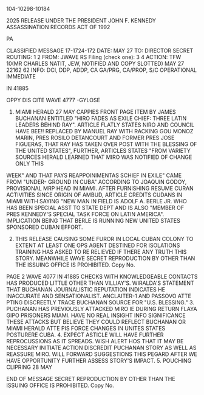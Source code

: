 104-10298-10184

2025 RELEASE UNDER THE PRESIDENT JOHN F. KENNEDY ASSASSINATION RECORDS ACT OF 1992

PA

CLASSIFIED MESSAGE
17-1724-172
DATE: MAY 27
TO: DIRECTOR SECRET ROUTING:
1
2
FROM: JWAVE RS Filing (check one):
3
4
ACTION: TFW 10(MR CHARLES NATIT, JEW, NOTIFIED AND COPY SLOTTED) MAY 27 22162 62
INFO: DCI, DDP, ADDP, CA GA/PRG, CA/PROP, S/C OPERATIONAL IMMEDIATE

IN 41885

OPPY DIS CITE WAVE 4777
-GYLOSE

1. MIAMI HERALD 27 MAY CAPPIES FRONT PAGE ITEM BY JAMES BUCHANAN
ENTITLED "HIRO FADES AS EXILE CHIEF: THREE LATIN LEADERS BEHIND RAY".
ARTICLE FLATLY
STATES NIRO AND COUNCIL HAVE BEE!! REPLACED BY MANUEL RAY WITH
RACKING GOU MONOZ MARIN, PRES ROSILO DETANCOURT AND FORMER PRES
JOSE FIGUERAS, THAT RAY HAS TAKEN OVER POST WITH THE BLESSING OF THE
UNITED STATES", FURTHER, ARTICLES STATES "FROM VARIETY SOURCES HERALD
LEARNED THAT MIRO WAS NOTIFIED OF CHANGE ONLY THIS

WEEK" AND THAT PAYS REAPPOINIMENTAS SCHIEF IN EXILE" CAME FROM "UNDER-
GROUND IN CUBA" ACCORDING TO JOAQUIN GODOY, PROVISIONAL MRP HEAD IN
MIAMI. AFTER FURNISHING RESUME CURAN ACTIVITIES SINCE ORIGIN OF AMBUD,
ARTICLE CREDITS CUDANS IN MIAMI WITH SAYING "NEW MAN IN FIELD IS ADOLF
A. BERLE JR. WHO HAS BEEN SPECIAL ASST TO STATE DEPT AND IS ALSO
"MEMBER OF PRES KENNEDY'S SPECIAL TASK FORCE ON LATIN AMERICA".
IMPLICATION BEING THAT BERLE IS RUNNING NEW UNITED STATES SPONSORED
CUBAN EFFORT.

2. THIS RELEASE CAUSING SOME FUROR IN LOCAL CUBAN COLONY TO EXTENT
AT LEAST ONE OPS AGENT DESTINED FOR ISOLATIONS TRAINING HAS
ASKED TO RE RELIEVED IF THERE ANY TRUTH THIS STORY. MEANWHILE WAVE
SECRET
REPRODUCTION BY OTHER THAN THE ISSUING OFFICE IS PROHIBITED. Copy No.

PAGE 2
WAVE 4077 IN 41885
CHECKS WITH KNOWLEDGEABLE CONTACTS HAS PRODUCED LITTLE OTHER THAN
VILLIAY'S. WIRALDA'S STATEMENT THAT BUCHANAN JOURNALISTIC REPUTATION
INDICATES HE INACCURATE AND SENSATIONALIST. ANCLAITER-1 AND PASSOVO
ATTE PTING DISCREETLY TRACE BUCHANAN SOURCE FOR "U.S. BLESSING."
3. PUCHANAN HAS PREVIOUSLY ATTACKED MIRO IE DURING RETURN FLAYA
GIPO PRISONERS MIAMI. HAVE NO REAL INSIGHT INFO SIGNIFICANCE THESE
ATTACKS BUT BELIEVE THEY COULD REFLECT BUCHANAN OR MIAMI HERALD
ATTE PIS FORCE CHANGES IN UNITES STATES POSTURERE CUBA.
4. EXPECT ASTICLE WILL HAVE FURTHER REPROCUSSIONS AS IT SPREADS.
WISH ALERT HOS THAT IT MAY BE NECESSARY INITIATE ACTION DISCREDIT
PUCHANAN STORY AS WELL AS REASSURE MIRO. WILL FORWARD SUGGESTIONS THIS
PEGARD AFTER WE HAVE OPPORTUNITY FURTHER ASSESS STORY'S IMPACT.
5. POUCHING CLIPRING 28 MAY

END OF MESSAGE
SECRET
REPRODUCTION BY OTHER THAN THE ISSUING OFFICE IS PROHIBITED. Copy No.
